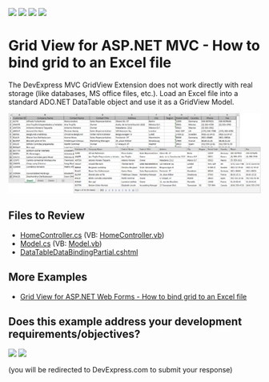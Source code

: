 <!-- default badges list -->
![](https://img.shields.io/endpoint?url=https://codecentral.devexpress.com/api/v1/VersionRange/128551155/24.2.1%2B)
[![](https://img.shields.io/badge/Open_in_DevExpress_Support_Center-FF7200?style=flat-square&logo=DevExpress&logoColor=white)](https://supportcenter.devexpress.com/ticket/details/E4458)
[![](https://img.shields.io/badge/📖_How_to_use_DevExpress_Examples-e9f6fc?style=flat-square)](https://docs.devexpress.com/GeneralInformation/403183)
[![](https://img.shields.io/badge/💬_Leave_Feedback-feecdd?style=flat-square)](#does-this-example-address-your-development-requirementsobjectives)
<!-- default badges end -->

# Grid View for ASP.NET MVC - How to bind grid to an Excel file

The DevExpress MVC GridView Extension does not work directly with real storage (like databases, MS office files, etc.). Load an Excel file into a standard ADO.NET DataTable object and use it as a GridView Model.

![](excel-to-grid.png)

## Files to Review

* [HomeController.cs](./CS/CS/Controllers/HomeController.cs) (VB: [HomeController.vb](./VB/CS/Controllers/HomeController.vb))
* [Model.cs](./CS/CS/Models/Model.cs) (VB: [Model.vb](./VB/CS/Models/Model.vb))
* [DataTableDataBindingPartial.cshtml](./CS/CS/Views/Home/DataTableDataBindingPartial.cshtml)

## More Examples

* [Grid View for ASP.NET Web Forms - How to bind grid to an Excel file](https://github.com/DevExpress-Examples/how-to-bind-aspxgridview-with-excel-file-e4457)
<!-- feedback -->
## Does this example address your development requirements/objectives?

[<img src="https://www.devexpress.com/support/examples/i/yes-button.svg"/>](https://www.devexpress.com/support/examples/survey.xml?utm_source=github&utm_campaign=asp-net-mvc-grid-bind-to-excel-file&~~~was_helpful=yes) [<img src="https://www.devexpress.com/support/examples/i/no-button.svg"/>](https://www.devexpress.com/support/examples/survey.xml?utm_source=github&utm_campaign=asp-net-mvc-grid-bind-to-excel-file&~~~was_helpful=no)

(you will be redirected to DevExpress.com to submit your response)
<!-- feedback end -->
